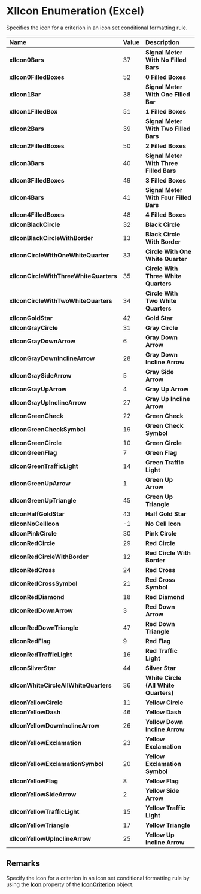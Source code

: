 
# XlIcon Enumeration (Excel)

Specifies the icon for a criterion in an icon set conditional formatting rule.



|**Name**|**Value**|**Description**|
|:-----|:-----|:-----|
|**xlIcon0Bars**|37|**Signal Meter With No Filled Bars**|
|**xlIcon0FilledBoxes**|52|**0 Filled Boxes**|
|**xlIcon1Bar**|38|**Signal Meter With One Filled Bar**|
|**xlIcon1FilledBox**|51|**1 Filled Boxes**|
|**xlIcon2Bars**|39|**Signal Meter With Two Filled Bars**|
|**xlIcon2FilledBoxes**|50|**2 Filled Boxes**|
|**xlIcon3Bars**|40|**Signal Meter With Three Filled Bars**|
|**xlIcon3FilledBoxes**|49|**3 Filled Boxes**|
|**xlIcon4Bars**|41|**Signal Meter With Four Filled Bars**|
|**xlIcon4FilledBoxes**|48|**4 Filled Boxes**|
|**xlIconBlackCircle**|32|**Black Circle**|
|**xlIconBlackCircleWithBorder**|13|**Black Circle With Border**|
|**xlIconCircleWithOneWhiteQuarter**|33|**Circle With One White Quarter**|
|**xlIconCircleWithThreeWhiteQuarters**|35|**Circle With Three White Quarters**|
|**xlIconCircleWithTwoWhiteQuarters**|34|**Circle With Two White Quarters**|
|**xlIconGoldStar**|42|**Gold Star**|
|**xlIconGrayCircle**|31|**Gray Circle**|
|**xlIconGrayDownArrow**|6|**Gray Down Arrow**|
|**xlIconGrayDownInclineArrow**|28|**Gray Down Incline Arrow**|
|**xlIconGraySideArrow**|5|**Gray Side Arrow**|
|**xlIconGrayUpArrow**|4|**Gray Up Arrow**|
|**xlIconGrayUpInclineArrow**|27|**Gray Up Incline Arrow**|
|**xlIconGreenCheck**|22|**Green Check**|
|**xlIconGreenCheckSymbol**|19|**Green Check Symbol**|
|**xlIconGreenCircle**|10|**Green Circle**|
|**xlIconGreenFlag**|7|**Green Flag**|
|**xlIconGreenTrafficLight**|14|**Green Traffic Light**|
|**xlIconGreenUpArrow**|1|**Green Up Arrow**|
|**xlIconGreenUpTriangle**|45|**Green Up Triangle**|
|**xlIconHalfGoldStar**|43|**Half Gold Star**|
|**xlIconNoCellIcon**|-1|**No Cell Icon**|
|**xlIconPinkCircle**|30|**Pink Circle**|
|**xlIconRedCircle**|29|**Red Circle**|
|**xlIconRedCircleWithBorder**|12|**Red Circle With Border**|
|**xlIconRedCross**|24|**Red Cross**|
|**xlIconRedCrossSymbol**|21|**Red Cross Symbol**|
|**xlIconRedDiamond**|18|**Red Diamond**|
|**xlIconRedDownArrow**|3|**Red Down Arrow**|
|**xlIconRedDownTriangle**|47|**Red Down Triangle**|
|**xlIconRedFlag**|9|**Red Flag**|
|**xlIconRedTrafficLight**|16|**Red Traffic Light**|
|**xlIconSilverStar**|44|**Silver Star**|
|**xlIconWhiteCircleAllWhiteQuarters**|36|**White Circle (All White Quarters)**|
|**xlIconYellowCircle**|11|**Yellow Circle**|
|**xlIconYellowDash**|46|**Yellow Dash**|
|**xlIconYellowDownInclineArrow**|26|**Yellow Down Incline Arrow**|
|**xlIconYellowExclamation**|23|**Yellow Exclamation**|
|**xlIconYellowExclamationSymbol**|20|**Yellow Exclamation Symbol**|
|**xlIconYellowFlag**|8|**Yellow Flag**|
|**xlIconYellowSideArrow**|2|**Yellow Side Arrow**|
|**xlIconYellowTrafficLight**|15|**Yellow Traffic Light**|
|**xlIconYellowTriangle**|17|**Yellow Triangle**|
|**xlIconYellowUpInclineArrow**|25|**Yellow Up Incline Arrow**|

## Remarks

Specify the icon for a criterion in an icon set conditional formatting rule by using the  **[Icon](bcf25274-2dbb-535d-404c-0eec0f312a15.md)** property of the **[IconCriterion](3517d900-4d84-2ded-ccb1-a3d78d3f6c09.md)** object.

